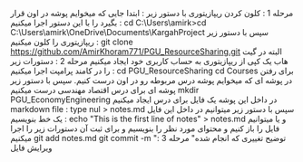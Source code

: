 مرحله 1 :
کلون کردن ریپازیتوری با دستور زیر :
ابتدا جایی که میخوایم پوشه در اون قرار بگیرد را با این دستور اجرا میکنیم :
cd C:\Users\amirk>cd C:\Users\amirk\OneDrive\Documents\KargahProject
سپس با دستور زیر ریپازیتوری را کلون میکنیم :
git clone https://github.com/AmirKhoram771/PGU_ResourceSharing.git
البته در گیت هاب یک کپی از ریپازیتوری به حساب کاربری خود ایجاد میکنیم
مرحله 2 :
دستورات زیر را در کامند پرامپت اجرا میکنیم :
cd PGU_ResourceSharing
cd Courses
برای رفتن در پوشه ای که میخوایم پوشه درس مربوطه رو در اون درست کنیم.
سپس با دستور زیر پوشه ای برای درس اقتصاد مهندسی درست میکنیم
mkdir PGU_EconomyEngineering
در داخل این پوشه یک فایل برای درس ایجاد میکنیم
markdown file :
type nul > notes.md
سپس با دستور زیر میتوانیم در داخل این فایل یک خط بنویسیم :
echo "This is the first line of notes" > notes.md
و یا میتوانیم فایل را باز کنیم و محتوای مورد نظر را بنویسیم و برای ثبت آن دستورات زیر را اجرا میکنیم
git add notes.md
git commit -m "توضیح تغییری که انجام شده" 
مرحله 3 :
ویرایش فایل 